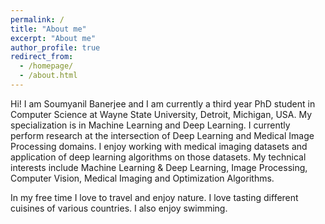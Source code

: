 ```yaml
---
permalink: /
title: "About me"
excerpt: "About me"
author_profile: true
redirect_from: 
  - /homepage/
  - /about.html
---
```


Hi! I am Soumyanil Banerjee and I am currently a third year PhD student in Computer Science at Wayne State University, Detroit, Michigan, USA. My specialization is in Machine Learning and Deep Learning. I currently perform research at the intersection of Deep Learning and Medical Image Processing domains. I enjoy working with medical imaging datasets and application of deep learning algorithms on those datasets. My technical interests include Machine Learning & Deep Learning, Image Processing, Computer Vision, Medical Imaging and Optimization Algorithms. 

In my free time I love to travel and enjoy nature. I love tasting different cuisines of various countries. I also enjoy swimming.

